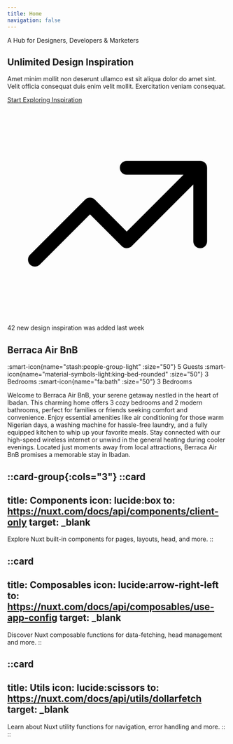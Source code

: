 ```yaml
---
title: Home
navigation: false
---
```


<section class="py-12 bg-black sm:pb-16 lg:pb-20 xl:pb-24">
    <div class="px-4 mx-auto sm:px-6 lg:px-8 max-w-7xl">
        <div class="relative">
            <div class="lg:w-2/3">
                <p class="text-sm font-normal tracking-widest text-gray-300 uppercase">A Hub for Designers, Developers & Marketers</p>
                <h1 class="mt-6 text-4xl font-normal text-white sm:mt-10 sm:text-5xl lg:text-6xl xl:text-8xl">
                    <span class="text-transparent bg-clip-text bg-gradient-to-r from-cyan-500 to-purple-500">Unlimited Design</span> Inspiration
                </h1>
                <p class="max-w-lg mt-4 text-xl font-normal text-gray-400 sm:mt-8">
                    Amet minim mollit non deserunt ullamco est sit aliqua dolor do amet sint. Velit officia consequat duis enim velit mollit. Exercitation veniam consequat.
                </p>
                <div class="relative inline-flex items-center justify-center mt-8 sm:mt-12 group">
                    <div class="absolute transition-all duration-200 rounded-full -inset-px bg-gradient-to-r from-cyan-500 to-purple-500 group-hover:shadow-lg group-hover:shadow-cyan-500/50"></div>
                    <a href="#" title="" class="relative inline-flex items-center justify-center px-8 py-3 text-base font-normal text-white bg-black border border-transparent rounded-full" role="button">
                        Start Exploring Inspiration
                    </a>
                </div><div>
                    <div class="inline-flex items-center pt-6 mt-8 border-t border-gray-800 sm:pt-10 sm:mt-14">
                        <svg class="w-6 h-6" viewBox="0 0 24 24" fill="none" stroke-width="1.5" xmlns="http://www.w3.org/2000/svg"><path d="M13 7.00003H21M21 7.00003V15M21 7.00003L13 15L9 11L3 17" stroke="url(#a)" stroke-linecap="round" stroke-linejoin="round" /><defs><linearGradient id="a" x1="3" y1="7.00003" x2="22.2956" y2="12.0274" gradientUnits="userSpaceOnUse"><stop offset="0%" style="stop-color: var(--color-cyan-500)" /><stop offset="100%" style="stop-color: var(--color-purple-500)" /></linearGradient></defs></svg>
                        <span class="ml-2 text-base font-normal text-white">42 new design inspiration was added last week</span>
                    </div>
                </div>
            </div>
            <div class="mt-8 md:absolute md:mt-0 md:top-32 lg:top-0 md:right-[-7rem]"> <!-- moved slightly right -->
                <img class="w-full max-w-xs mx-auto lg:max-w-lg xl:max-w-xl" src="/WhatsApp Image 2025-08-01 at 22.26.08_62f23295.jpg" alt="" />
            </div>
        </div>
    </div>
</section>


## Berraca Air BnB

:smart-icon{name="stash:people-group-light" :size="50"} 5 Guests
:smart-icon{name="material-symbols-light:king-bed-rounded" :size="50"} 3 Bedrooms
:smart-icon{name="fa:bath" :size="50"} 3 Bedrooms


Welcome to Berraca Air BnB, your serene getaway nestled in the heart of Ibadan. This charming home offers 3 cozy bedrooms and 2 modern bathrooms, perfect for families or friends seeking comfort and convenience. Enjoy essential amenities like air conditioning for those warm Nigerian days, a washing machine for hassle-free laundry, and a fully equipped kitchen to whip up your favorite meals. Stay connected with our high-speed wireless internet or unwind in the general heating during cooler evenings. Located just moments away from local attractions, Berraca Air BnB promises a memorable stay in Ibadan.

::card-group{:cols="3"}
  ::card
  ---
  title: Components
  icon: lucide:box
  to: https://nuxt.com/docs/api/components/client-only
  target: _blank
  ---
  Explore Nuxt built-in components for pages, layouts, head, and more.
  ::

  ::card
  ---
  title: Composables
  icon: lucide:arrow-right-left
  to: https://nuxt.com/docs/api/composables/use-app-config
  target: _blank
  ---
  Discover Nuxt composable functions for data-fetching, head management and more.
  ::

  ::card
  ---
  title: Utils
  icon: lucide:scissors
  to: https://nuxt.com/docs/api/utils/dollarfetch
  target: _blank
  ---
  Learn about Nuxt utility functions for navigation, error handling and more.
  ::
::



